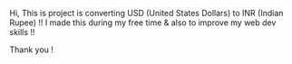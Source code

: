 Hi, This is project is converting USD (United States Dollars) to INR (Indian Rupee) !! I made this during my free time & also to improve my web dev skills !! 

Thank you !
